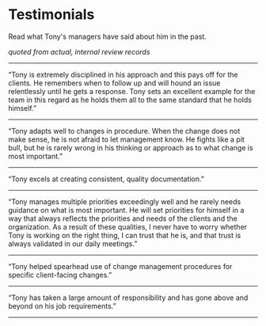 # Testimonials
Read what Tony's managers have said about him in the past. 

<i>quoted from actual, internal review records</i>

---
“Tony is extremely disciplined in his approach and this pays off for the clients. He remembers when to follow up and will hound an issue relentlessly until he gets a response. Tony sets an excellent example for the team in this regard as he holds them all to the same standard that he holds himself.” 

---
“Tony adapts well to changes in procedure. When the change does not make sense, he is not afraid to let management know. He fights like a pit bull, but he is rarely wrong in his thinking or approach as to what change is most important.” 

---
“Tony excels at creating consistent, quality documentation.”

---
“Tony manages multiple priorities exceedingly well and he rarely needs guidance on what is most important. He will set priorities for himself in a way that always reflects the priorities and needs of the clients and the organization. As a result of these qualities, I never have to worry whether Tony is working on the right thing, I can trust that he is, and that trust is always validated in our daily meetings.”

---
“Tony helped spearhead use of change management procedures for specific client-facing changes.”

---
“Tony has taken a large amount of responsibility and has gone above and beyond on his job requirements.”

---
